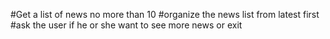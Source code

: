 #Get a list of news no more than 10
#organize the news list from latest first
#ask the user if he or she want to see more news or exit

